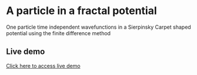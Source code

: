 # A particle in a fractal potential

One particle time independent wavefunctions in a Sierpinsky Carpet shaped potential using the finite difference method

## Live demo
[Click here to access live demo](http://icc3.s3-website-eu-west-1.amazonaws.com/)

